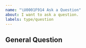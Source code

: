 ```yaml
---
name: "\U0001F914 Ask a Question"
about: I want to ask a question.
labels: type/question
---
```


## General Question

<!--

Before asking a question, make sure you have:

- Googled your question.
- Searched open and closed 
  - [GitHub issues](https://github.com/DTVMStack/DTVM_CppSDK/issues)

- Read the documentation:
  - [Doc](https://github.com/DTVMStack/DTVM_CppSDK/tree/main/doc)

-->